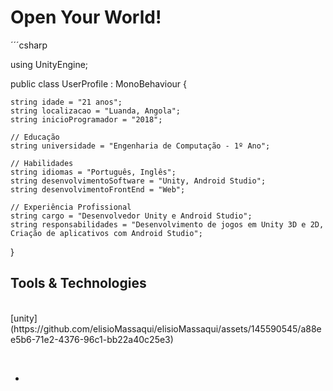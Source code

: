 # Open Your World!

´´´csharp

using UnityEngine;

public class UserProfile : MonoBehaviour
{

    string idade = "21 anos";
    string localizacao = "Luanda, Angola";
    string inicioProgramador = "2018";

    // Educação
    string universidade = "Engenharia de Computação - 1º Ano";

    // Habilidades
    string idiomas = "Português, Inglês";
    string desenvolvimentoSoftware = "Unity, Android Studio";
    string desenvolvimentoFrontEnd = "Web";

    // Experiência Profissional
    string cargo = "Desenvolvedor Unity e Android Studio";
    string responsabilidades = "Desenvolvimento de jogos em Unity 3D e 2D, Criação de aplicativos com Android Studio";
}



 
 <h2>Tools & Technologies </h2>
<p>
   <br>
 [unity](https://github.com/elisioMassaqui/elisioMassaqui/assets/145590545/a88ee5b6-71e2-4376-96c1-bb22a40c25e3)
</p><br>

- 
<!---
elisioMassaqui/elisioMassaqui is a ✨ special ✨ repository because its `README.md` (this file) appears on your GitHub profile.
You can click the Preview link to take a look at your changes.
--->
